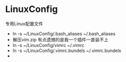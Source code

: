 # LinuxConfig

专用Linux配置文件

* ln -s ~/LinuxConfig/.bash_aliases ~/.bash_aliases
* 解压vim.zip 有点遗憾的是我一个插件一直装不上
* ln -s ~/LinuxConfig/vimrc ~/.vimrc
* ln -s ~/LinuxConfig/.vimrc.bundels ~/.vimrc.bundels
*  
